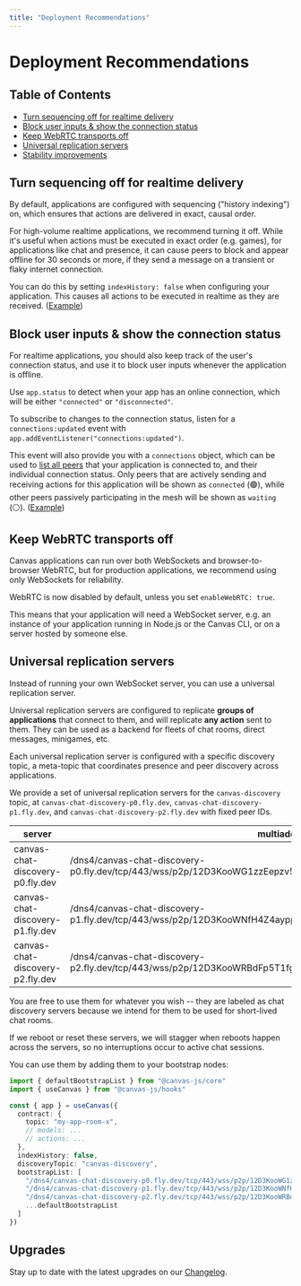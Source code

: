 ```yaml
---
title: "Deployment Recommendations"
---
```


# Deployment Recommendations

## Table of Contents

- [Turn sequencing off for realtime delivery](#turn-sequencing-off-for-realtime-delivery)
- [Block user inputs & show the connection status](#block-user-inputs-show-the-connection-status)
- [Keep WebRTC transports off](#keep-webrtc-transports-off)
- [Universal replication servers](#universal-replication-servers)
- [Stability improvements](#upgrades)

## Turn sequencing off for realtime delivery

By default, applications are configured with sequencing ("history indexing") on, which ensures that actions are delivered in exact, causal order.

For high-volume realtime applications, we recommend turning it off. While it's useful when actions must be executed in exact order (e.g. games), for applications like chat and presence, it can cause peers to block and appear offline for 30 seconds or more, if they send a message on a transient or flaky internet connection.

You can do this by setting `indexHistory: false` when configuring your application. This causes all actions to be executed in realtime as they are received. ([Example](https://github.com/canvasxyz/canvas/blob/46bef2263d6e7ec9b746ced2c47da52cb7d8190b/examples/chat/src/App.tsx#L48))

## Block user inputs & show the connection status

For realtime applications, you should also keep track of the user's connection status, and use it to block user inputs whenever the application is offline.

Use `app.status` to detect when your app has an online connection, which will be either `"connected"` or `"disconnected"`.

To subscribe to changes to the connection status, listen for a `connections:updated` event with `app.addEventListener("connections:updated")`.

This event will also provide you with a `connections` object, which can be used to [list all peers](https://canvas-chat.pages.dev/) that your application is connected to, and their individual connection status. Only peers that are actively sending and receiving actions for this application will be shown as `connected` (🟢), while other peers passively participating in the mesh will be shown as `waiting` (⚪️).  ([Example](https://github.com/canvasxyz/canvas/blob/46bef2263d6e7ec9b746ced2c47da52cb7d8190b/examples/chat/src/ConnectionStatus.tsx#L65))

## Keep WebRTC transports off

Canvas applications can run over both WebSockets and browser-to-browser WebRTC, but for production applications, we recommend using only WebSockets for reliability.

WebRTC is now disabled by default, unless you set `enableWebRTC: true`.

This means that your application will need a WebSocket server, e.g. an instance of your application running in Node.js or the Canvas CLI, or on a server hosted by someone else.

## Universal replication servers

Instead of running your own WebSocket server, you can use a universal replication server.

Universal replication servers are configured to replicate **groups of applications** that connect to them, and will replicate **any action** sent to them. They can be used as a backend for fleets of chat rooms, direct messages, minigames, etc.

Each universal replication server is configured with a specific discovery topic, a meta-topic that coordinates presence and peer discovery across applications.

We provide a set of universal replication servers for the `canvas-discovery` topic, at `canvas-chat-discovery-p0.fly.dev`, `canvas-chat-discovery-p1.fly.dev`, and `canvas-chat-discovery-p2.fly.dev` with fixed peer IDs.

| server | multiaddr |
| ------ | --------- |
| canvas-chat-discovery-p0.fly.dev | /dns4/canvas-chat-discovery-p0.fly.dev/tcp/443/wss/p2p/12D3KooWG1zzEepzv5ib5Rz16Z4PXVfNRffXBGwf7wM8xoNAbJW7 |
| canvas-chat-discovery-p1.fly.dev | /dns4/canvas-chat-discovery-p1.fly.dev/tcp/443/wss/p2p/12D3KooWNfH4Z4ayppVFyTKv8BBYLLvkR1nfWkjcSTqYdS4gTueq |
| canvas-chat-discovery-p2.fly.dev | /dns4/canvas-chat-discovery-p2.fly.dev/tcp/443/wss/p2p/12D3KooWRBdFp5T1fgjWdPSCf9cDqcCASMBgcLqjzzBvptjAfAxN |

You are free to use them for whatever you wish -- they are labeled as chat discovery servers because we intend for them to be used for short-lived chat rooms.

If we reboot or reset these servers, we will stagger when reboots happen across the servers, so no interruptions occur to active chat sessions.

You can use them by adding them to your bootstrap nodes:

```ts
import { defaultBootstrapList } from "@canvas-js/core"
import { useCanvas } from "@canvas-js/hooks"

const { app } = useCanvas({
  contract: {
    topic: "my-app-room-x",
    // models: ...
    // actions: ...
  },
  indexHistory: false,
  discoveryTopic: "canvas-discovery",
  bootstrapList: [
    "/dns4/canvas-chat-discovery-p0.fly.dev/tcp/443/wss/p2p/12D3KooWG1zzEepzv5ib5Rz16Z4PXVfNRffXBGwf7wM8xoNAbJW7",
    "/dns4/canvas-chat-discovery-p1.fly.dev/tcp/443/wss/p2p/12D3KooWNfH4Z4ayppVFyTKv8BBYLLvkR1nfWkjcSTqYdS4gTueq",
    "/dns4/canvas-chat-discovery-p2.fly.dev/tcp/443/wss/p2p/12D3KooWRBdFp5T1fgjWdPSCf9cDqcCASMBgcLqjzzBvptjAfAxN",
    ...defaultBootstrapList
  ]
})
```

## Upgrades

Stay up to date with the latest upgrades on our [Changelog](https://github.com/canvasxyz/canvas/releases).